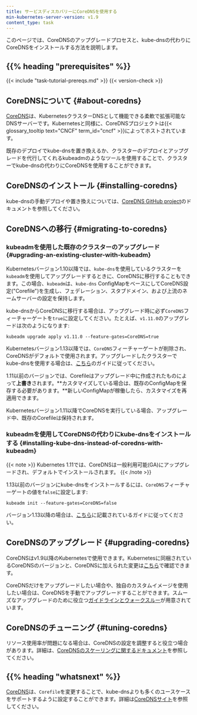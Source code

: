 ```yaml
---
title: サービスディスカバリーにCoreDNSを使用する
min-kubernetes-server-version: v1.9
content_type: task
---
```


<!-- overview -->
このページでは、CoreDNSのアップグレードプロセスと、kube-dnsの代わりにCoreDNSをインストールする方法を説明します。


## {{% heading "prerequisites" %}}

{{< include "task-tutorial-prereqs.md" >}} {{< version-check >}}


<!-- steps -->

## CoreDNSについて {#about-coredns}

[CoreDNS](https://coredns.io)は、KubernetesクラスターDNSとして機能できる柔軟で拡張可能なDNSサーバーです。Kubernetesと同様に、CoreDNSプロジェクトは{{< glossary_tooltip text="CNCF" term_id="cncf" >}}によってホストされています。

既存のデプロイでkube-dnsを置き換えるか、クラスターのデプロイとアップグレードを代行してくれるkubeadmのようなツールを使用することで、クラスターでkube-dnsの代わりにCoreDNSを使用することができます。


## CoreDNSのインストール {#installing-coredns}

kube-dnsの手動デプロイや置き換えについては、[CoreDNS GitHub project](https://github.com/coredns/deployment/tree/master/kubernetes)のドキュメントを参照してください。

## CoreDNSへの移行 {#migrating-to-coredns}

### kubeadmを使用した既存のクラスターのアップグレード {#upgrading-an-existing-cluster-with-kubeadm}

Kubernetesバージョン1.10以降では、`kube-dns`を使用しているクラスターを`kubeadm`を使用してアップグレードするときに、CoreDNSに移行することもできます。この場合、`kubeadm`は、`kube-dns` ConfigMapをベースにしてCoreDNS設定("Corefile")を生成し、フェデレーション、スタブドメイン、および上流のネームサーバーの設定を保持します。

kube-dnsからCoreDNSに移行する場合は、アップグレード時に必ず`CoreDNS`フィーチャーゲートを`true`に設定してください。たとえば、`v1.11.0`のアップグレードは次のようになります:
```
kubeadm upgrade apply v1.11.0 --feature-gates=CoreDNS=true
```

Kubernetesバージョン1.13以降では、`CoreDNS`フィーチャーゲートが削除され、CoreDNSがデフォルトで使用されます。アップグレードしたクラスターでkube-dnsを使用する場合は、[こちら](/docs/reference/setup-tools/kubeadm/kubeadm-init-phase#cmd-phase-addon)のガイドに従ってください。

1.11以前のバージョンでは、Corefileはアップグレード中に作成されたものによって**上書き**されます。**カスタマイズしている場合は、既存のConfigMapを保存する必要があります。**新しいConfigMapが稼働したら、カスタマイズを再適用できます。

Kubernetesバージョン1.11以降でCoreDNSを実行している場合、アップグレード中、既存のCorefileは保持されます。


### kubeadmを使用してCoreDNSの代わりにkube-dnsをインストールする {#installing-kube-dns-instead-of-coredns-with-kubeadm}

{{< note >}}
Kubernetes 1.11では、CoreDNSは一般利用可能(GA)にアップグレードされ、デフォルトでインストールされます。
{{< /note >}}

1.13以前のバージョンにkube-dnsをインストールするには、`CoreDNS`フィーチャーゲートの値を`false`に設定します:

```
kubeadm init --feature-gates=CoreDNS=false
```

バージョン1.13以降の場合は、[こちら](/docs/reference/setup-tools/kubeadm/kubeadm-init-phase#cmd-phase-addon)に記載されているガイドに従ってください。

## CoreDNSのアップグレード {#upgrading-coredns}

CoreDNSはv1.9以降のKubernetesで使用できます。Kubernetesに同梱されているCoreDNSのバージョンと、CoreDNSに加えられた変更は[こちら](https://github.com/coredns/deployment/blob/master/kubernetes/CoreDNS-k8s_version.md)で確認できます。

CoreDNSだけをアップグレードしたい場合や、独自のカスタムイメージを使用したい場合は、CoreDNSを手動でアップグレードすることができます。スムーズなアップグレードのために役立つ[ガイドラインとウォークスルー](https://github.com/coredns/deployment/blob/master/kubernetes/Upgrading_CoreDNS.md)が用意されています。

## CoreDNSのチューニング {#tuning-coredns}

リソース使用率が問題になる場合は、CoreDNSの設定を調整すると役立つ場合があります。詳細は、[CoreDNSのスケーリングに関するドキュメント](https://github.com/coredns/deployment/blob/master/kubernetes/Scaling_CoreDNS.md)を参照してください。



## {{% heading "whatsnext" %}}


[CoreDNS](https://coredns.io)は、`Corefile`を変更することで、kube-dnsよりも多くのユースケースをサポートするように設定することができます。詳細は[CoreDNSサイト](https://coredns.io/2017/05/08/custom-dns-entries-for-kubernetes/)を参照してください。




